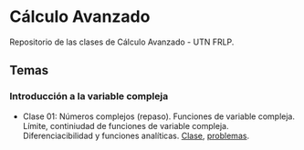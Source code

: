 # Cálculo Avanzado
Repositorio de las clases de Cálculo Avanzado - UTN FRLP.

## Temas

### Introducción a la variable compleja

- Clase 01: Números complejos (repaso). Funciones de variable compleja. Límite, continiudad de funciones de variable compleja. Diferenciacibilidad y funciones analíticas.
[Clase](https://github.com/manuxch/calculo_avanzado/blob/41c245bbc657b9e0b06c0015801099ed05f088a7/complejos/clase_01/clase_01.pdf), [problemas](https://github.com/manuxch/calculo_avanzado/blob/41c245bbc657b9e0b06c0015801099ed05f088a7/complejos/clase_01/problemas_01.pdf).


